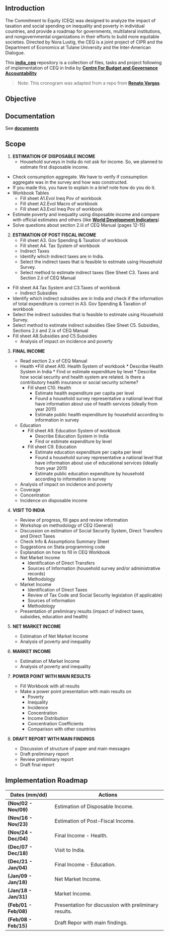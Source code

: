 ## Introduction
The Commitment to Equity (CEQ) was designed to analyze the impact of taxation and social spending on inequality and poverty	in individual countries, and provide a roadmap for governments, multilateral institutions, and nongovernmental 		organizations in their efforts to build more equitable societies. Directed by Nora Lustig, the CEQ is a joint project of CIPR and the Department of Economics at Tulane University and the Inter-American Dialogue.

This [**india_ceq**](https://github.com/mynorvc/india_ceq) repository is a collection of files, tasks and project following of implementation of CEQ in India by [**Centre For Budget and Governance Accountability**](http://www.cbgaindia.org/)

>Note: This cronogram was adapted from a repo from [**Renato Vargas**](https://github.com/renatovargas/seea-aff).

## Objective

## Documentation 
See [**documents**](https://github.com/mynorvc/india_ceq/docs)


## Scope

1.	**ESTIMATION OF DISPOSABLE INCOME**
	* Household surveys in India do not ask for income. So, we planned to estimate first disposable income.
  * Check consumption aggregate.  We have to verify if consumption aggregate was in the survey and how was constructed. 
  * If you made this, you have to explain in a brief note how do you do it. 
  * Workbook Tables
    *	Fill sheet A1.Evol Ineq Pov of workbook
    *	Fill sheet A2.Evol Macro of workbook
    *	Fill sheet A3.Evol Ineq Pov of workbook
  * Estimate poverty and inequality using disposable income and compare with official estimates and others (like [**World Development Indicators**](http://povertydata.worldbank.org/poverty/country/IND))
 *	Solve questions about section 2.iii of CEQ Manual (pages 12-15)

2. **ESTIMATION OF POST FISCAL INCOME**
	*	Fill sheet A3. Gov Spending & Taxation of workbook
	*	Fill sheet A4. Tax System of workbook
	*	Indirect Taxes
  	*	Identify which indirect taxes are in India. 
  	*	Select the indirect taxes that is feasible to estimate using Household Survey. 
  	*	Select method to estimate indirect taxes (See Sheet C3. Taxes and Section 2.ii of CEQ Manual
  *	Fill sheet A4.Tax System and C3.Taxes of workbook
	*	Indirect Subsidies
  *	Identify which indirect subsidies are in India and check if the information of total expenditure is correct in A3. Gov Spending & Taxation of workbook
  *	Select the indirect subsidies that is feasible to estimate using Household Survey. 
  *	Select method to estimate indirect subsidies (See Sheet C5. Subsidies, Sections 2.ii and 2.ix of CEQ Manual 
  *	Fill sheet A8.Subsidies and C5.Subsidies
	*	Analysis of impact on incidence and poverty
3.	**FINAL INCOME**
	* Read section 2.x of CEQ Manual
	* Health
		*Fill sheet A10. Health System of workbook
			*	Describe Health System in India
			*	Find or estimate expenditure by level 
			*	Describe how social security and health system are related. Is there a contributory health insurance or social security scheme?
		*	Fill sheet C10. Health
			*	Estimate health expenditure per capita per level
			*	Found a household survey representative a national level that have information about use of health services (ideally from year 2011)
			*	Estimate public health expenditure by household according to information in survey
	*	Education 
		*	Fill sheet A9. Education System of workbook
			*	Describe Education System in India
			*	Find or estimate expenditure by level 
		*	Fill sheet C9. Education
			*	Estimate education expenditure per capita per level
			*	Found a household survey representative a national level that have information about use of educational services (ideally from year 2011)
			*	Estimate public education expenditure by household according to information in survey
	*	Analysis of impact on incidence and poverty
	*	Coverage
	*	Concentration
	*	Incidence on disposable income

4.	**VISIT TO INDIA**
	* Review of progress, fill gaps and review information
	* Workshop on methodology of CEQ (General)
	* Discussion on estimation of Social Security System, Direct Transfers and Direct Taxes
	* Check Info & Assumptions Summary Sheet 
	* Suggestions on Stata programming code
	* Explanation on how to fill in CEQ Workbook
	* Net Market Income
		* Identification of Direct Transfers
		* Sources of Information (household survey and/or administrative records)
		* Methodology
	* Market Income
		* Identification of Direct Taxes
		* Review of Tax Code and Social Security legislation (if applicable)
		* Sources of information 
		* Methodology
	* Presentation of preliminary results (impact of indirect taxes, subsidies, education and health)

5.	**NET MARKET INCOME**
	* Estimation of Net Market Income
	* Analysis of poverty and inequality

6.	**MARKET INCOME**
	* Estimation of Market Income
	* Analysis of poverty and inequality

7.	**POWER POINT WITH MAIN RESULTS**
	* Fill Workbook with all results
	* Make a power point presentation with main results on
		* Poverty
		* Inequality
		* Incidence
		* Concentration
		* Income Distribution
		* Concentration Coefficients
		* Comparison with other countries
8.	**DRAFT REPORT WITH MAIN FINDINGS**
	* Discussion of structure of paper and main messages
	* Draft preliminary report
	* Review preliminary report
	* Draft final report


## Implementation Roadmap

|Dates  (mm/dd)| Actions |
|---|---|
| **(Nov/02 - Nov/09)** | Estimation of Disposable Income.|
| **(Nov/16 - Nov/23)** | Estimation of Post-Fiscal Income. |
| **(Nov/24 - Dec/04)** | Final Income - Health. |
|**(Dec/07 - Dec/18)**| Visit to India. |
| **(Dec/21 - Jan/04)** | Final Income - Education. |
| **(Jan/09 - Jan/18)** | Net Market Income. |
| **(Jan/18 - Jan/31)** | Market Income. |
| **(Feb/01 - Feb/08)** | Presentation for discussion with preliminary results. |
| **(Feb/08 - Feb/15)** | Draft Repor with main findings. |



